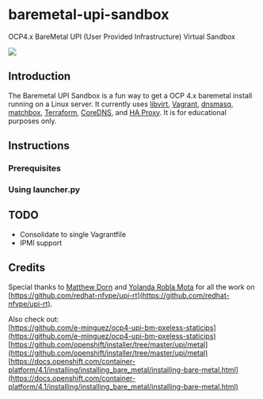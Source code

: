 # baremetal-upi-sandbox
OCP4.x BareMetal UPI (User Provided Infrastructure) Virtual Sandbox

![](https://trainingmaterials4423.s3.amazonaws.com/baremetal-upi-sandbox.png)


## Introduction
The Baremetal UPI Sandbox is a fun way to get a OCP 4.x baremetal install running on a Linux server. It currently uses [libvirt](https://www.libvirt.org), [Vagrant](http://vagrantup.com), [dnsmasq](https://www.thekelleys.org.uk/dnsmasq/doc.html), [matchbox](https://github.com/poseidon/matchbox), [Terraform](https://www.terraform.io), [CoreDNS](https://coredns.io), and [HA Proxy](https://haproxy.org). It is for educational purposes only.

## Instructions
### Prerequisites

### Using launcher.py

###

## TODO
* Consolidate to single Vagrantfile
* IPMI support

## Credits
Special thanks to [Matthew Dorn](https://github.com/madorn) and [Yolanda Robla Mota](https://github.com/yrobla) for all the work on [https://github.com/redhat-nfvpe/upi-rt](https://github.com/redhat-nfvpe/upi-rt). 

Also check out:  
[https://github.com/e-minguez/ocp4-upi-bm-pxeless-staticips](https://github.com/e-minguez/ocp4-upi-bm-pxeless-staticips)  
[https://github.com/openshift/installer/tree/master/upi/metal](https://github.com/openshift/installer/tree/master/upi/metal)  
[https://docs.openshift.com/container-platform/4.1/installing/installing_bare_metal/installing-bare-metal.html](https://docs.openshift.com/container-platform/4.1/installing/installing_bare_metal/installing-bare-metal.html)
